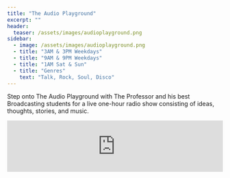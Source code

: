 ```yaml
---
title: "The Audio Playground"
excerpt: ""
header:
  teaser: /assets/images/audioplayground.png
sidebar:
  - image: /assets/images/audioplayground.png
  - title: "3AM & 3PM Weekdays"
  - title: "9AM & 9PM Weekdays"
  - title: "1AM Sat & Sun"
  - title: "Genres"
    text: "Talk, Rock, Soul, Disco"
---
```


Step onto The Audio Playground with The Professor and his best Broadcasting students for a live one-hour radio show consisting of ideas, thoughts, stories, and music.

<iframe width="100%" height="120" src="https://www.mixcloud.com/widget/iframe/?hide_cover=1&feed=%2Ftheprofessorjb%2F" frameborder="0" ></iframe>
